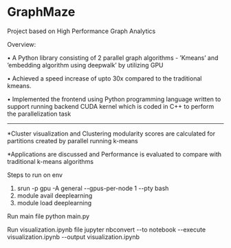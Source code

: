 # GraphMaze

Project based on High Performance Graph Analytics

Overview:

• A Python library consisting of 2 parallel graph algorithms - ’Kmeans’ and ’embedding algorithm using
deepwalk’ by utilizing GPU 

• Achieved a speed increase of upto 30x compared to the traditional kmeans.

• Implemented the frontend using Python programming language written to support running backend CUDA kernel which
is coded in C++ to perform the parallelization task

------------------------------------------------------------------------------------------------------------------------------------------------

*Cluster visualization and Clustering modularity scores are calculated for partitions created by parallel running k-means

*Applications are discussed and Performance is evaluated to compare with traditional k-means algorithms





Steps to run on env

1) srun -p gpu -A general --gpus-per-node 1 --pty bash
2) module avail deeplearning
3) module load deeplearning


Run main file
python main.py

Run visualization.ipynb file
jupyter nbconvert --to notebook --execute visualization.ipynb --output visualization.ipynb
